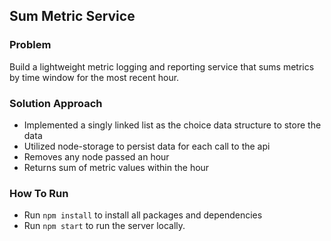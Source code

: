 ## Sum Metric Service
### Problem 
Build a lightweight metric logging and reporting service that sums metrics by time window for the most recent hour. 

### Solution Approach
* Implemented a singly linked list as the choice data structure to store the data
* Utilized node-storage to persist data for each call to the api
* Removes any node passed an hour
* Returns sum of metric values within the hour

### How To Run
* Run ``` npm install ``` to install all packages and dependencies
* Run ``` npm start ``` to run the server locally.

